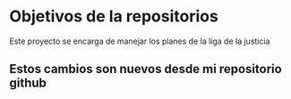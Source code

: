 # Objetivos de la repositorios

Este proyecto se encarga de manejar los planes de la liga de la justicia


## Estos cambios son nuevos desde mi repositorio github
